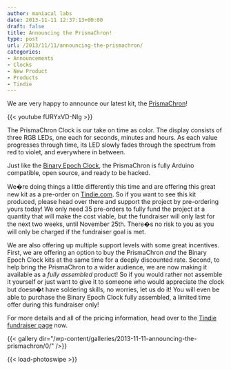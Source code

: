 ```yaml
---
author: maniacal labs
date: 2013-11-11 12:37:13+00:00
draft: false
title: Announcing the PrismaChron!
type: post
url: /2013/11/11/announcing-the-prismachron/
categories:
- Announcements
- Clocks
- New Product
- Products
- Tindie
---
```


We are very happy to announce our latest kit, the [PrismaChron](https://www.tindie.com/products/ManiacalLabs/prismachron-clock/)!

{{< youtube fURYxVD-Nlg >}}

The PrismaChron Clock is our take on time as color. The display consists of three RGB LEDs, one each for seconds, minutes and hours. As each value progresses through time, its LED slowly fades through the spectrum from red to violet, and everywhere in between.

Just like the [Binary Epoch Clock](/product/becv1/), the PrismaChron is fully Arduino compatible, open source, and ready to be hacked.

We�re doing things a little differently this time and are offering this great new kit as a pre-order  on [Tindie.com](https://www.tindie.com/products/ManiacalLabs/prismachron-clock/). So if you want to see this kit produced, please head over there and support the project by pre-ordering yours today! We only need 35 pre-orders to fully fund the project at a quantity that will make the cost viable, but the fundraiser will only last for the next two weeks, until November 25th. There�s no risk to you as you will only be charged if the fundraiser goal is met.

We are also offering up multiple support levels with some great incentives. First, we are offering an option to buy the PrismaChron _and_ the Binary Epoch Clock kits at the same time for a deeply discounted rate. Second, to help bring the PrismaChron to a wider audience, we are now making it available as a _fully assembled_ product! So if you would rather not assemble it yourself or just want to give it to someone who would appreciate the clock but doesn�t have soldering skills, no worries, let us do it! You will even be able to purchase the Binary Epoch Clock fully assembled, a limited time offer during this fundraiser only!

For more details and all of the pricing information, head over to the [Tindie fundraiser page](https://www.tindie.com/products/ManiacalLabs/prismachron-clock/) now.

{{< gallery dir="/wp-content/galleries/2013-11-11-announcing-the-prismachron/0/" />}}


{{< load-photoswipe >}}